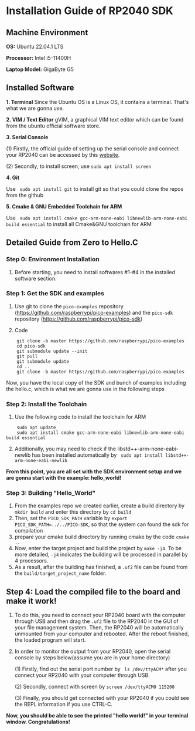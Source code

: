 # Installation Guide of RP2040 SDK


## Machine Environment

**OS:** Ubuntu 22.04.1 LTS

**Processor:** Intel i5-11400H

**Laptop Model:** GigaByte G5


## Installed Software
**1. Terminal**
    Since the Ubuntu OS is a Linux OS, it contains a terminal. That's what we are gonna use.

**2. VIM / Text Editor**
    gVIM, a graphical VIM text editor which can be found from the ubuntu official software store.

**3. Serial Console**

(1) Firstly, the official guide of setting up the serial console and connect your RP2040 can be accessed by this [website](https://learn.adafruit.com/welcome-to-circuitpython/advanced-serial-console-on-linux).

(2) Secondly, to install screen, use `sudo apt install screen`

**4. Git**

Use ` sudo apt install git` to install git so that you could clone the repos from the github

**5. Cmake & GNU Embedded Toolchain for ARM**

Use ` sudo apt install cmake gcc-arm-none-eabi libnewlib-arm-none-eabi build essential` to install all Cmake&GNU toolchain for ARM

## Detailed Guide from Zero to Hello.C
### Step 0: Environment Installation

1. Before starting, you need to install softwares #1-#4 in the installed software section.


### Step 1: Get the SDK and examples

1. Use git to clone the `pico-examples` repository (https://github.com/raspberrypi/pico-examples) and the `pico-sdk` repository (https://github.com/raspberrypi/pico-sdk)

2. Code

```
    git clone -b master https://github.com/raspberrypi/pico-examples
    cd pico-sdk
    git submodule update --init
    git pull
    git submodule update
    cd ..
    git clone -b master https://github.com/raspberrypi/pico-examples
```
Now, you have the local copy of the SDK and bunch of examples including the hello.c, which is what we are gonna use in the following steps

### Step 2: Install the Toolchain
1. Use the following code to install the toolchain for ARM

```
    sudo apt update
    sudo apt install cmake gcc-arm-none-eabi libnewlib-arm-none-eabi build essential
```
2. Additionally, you may need to check if the libstd++-arm-none-eabi-newlib has been installed automatically by ` sudo apt install libstd++-arm-none-eabi-newlib`

**From this point, you are all set with the SDK environment setup and we are gonna start with the example: hello_world!**

### Step 3: Building "Hello_World"

1. From the examples repo we created earlier, create a build directory by `mkdir build` and enter this directory by `cd build`
2. Then, set the `PICO_SDK_PATH` variable by `export PICO_SDK_PATH=../../PICO-SDK`, so that the system can found the sdk for compilation
3. prepare your cmake build directory by running cmake by the code `cmake ..`
4. Now, enter the target project and build the project by `make -j4`. To be more detailed, `-j4` indicates the building will be processed in parallel by 4 processors.
5. As a result, after the building has finished, a `.uf2` file can be found from the `build/target_project_name` folder.

## Step 4: Load the compiled file to the board and make it work!
1. To do this, you need to connect your RP2040 board with the computer through USB and then drag the `.uf2` file to the RP2040 in the GUI of your file management system. Then, the RP2040 will be automatically unmounted from your computer and rebooted. After the reboot finished, the loaded program will start.
2. In order to monitor the output from your RP2040, open the serial console by steps below(assume you are in your home directory)

    (1) Firstly, find out the serial port number by ` ls /dev/ttyACM*` after you connect your RP2040 with your computer through USB.

    (2) Secondly, connect with screen by `screen /dev/ttyACM0 115200`

    (3) Finally, you should get connected with your RP2040 if you could see the REPL information if you use CTRL-C.

**Now, you should be able to see the printed "hello world!" in your terminal window. Congratulations!**
